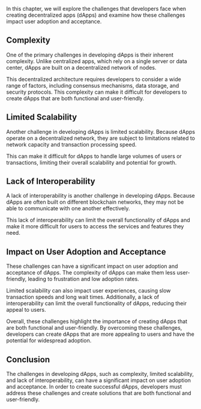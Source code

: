 
In this chapter, we will explore the challenges that developers face when creating decentralized apps (dApps) and examine how these challenges impact user adoption and acceptance.

Complexity
----------

One of the primary challenges in developing dApps is their inherent complexity. Unlike centralized apps, which rely on a single server or data center, dApps are built on a decentralized network of nodes.

This decentralized architecture requires developers to consider a wide range of factors, including consensus mechanisms, data storage, and security protocols. This complexity can make it difficult for developers to create dApps that are both functional and user-friendly.

Limited Scalability
-------------------

Another challenge in developing dApps is limited scalability. Because dApps operate on a decentralized network, they are subject to limitations related to network capacity and transaction processing speed.

This can make it difficult for dApps to handle large volumes of users or transactions, limiting their overall scalability and potential for growth.

Lack of Interoperability
------------------------

A lack of interoperability is another challenge in developing dApps. Because dApps are often built on different blockchain networks, they may not be able to communicate with one another effectively.

This lack of interoperability can limit the overall functionality of dApps and make it more difficult for users to access the services and features they need.

Impact on User Adoption and Acceptance
--------------------------------------

These challenges can have a significant impact on user adoption and acceptance of dApps. The complexity of dApps can make them less user-friendly, leading to frustration and low adoption rates.

Limited scalability can also impact user experiences, causing slow transaction speeds and long wait times. Additionally, a lack of interoperability can limit the overall functionality of dApps, reducing their appeal to users.

Overall, these challenges highlight the importance of creating dApps that are both functional and user-friendly. By overcoming these challenges, developers can create dApps that are more appealing to users and have the potential for widespread adoption.

Conclusion
----------

The challenges in developing dApps, such as complexity, limited scalability, and lack of interoperability, can have a significant impact on user adoption and acceptance. In order to create successful dApps, developers must address these challenges and create solutions that are both functional and user-friendly.
